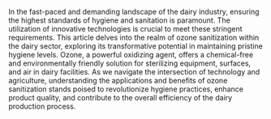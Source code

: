 In the fast-paced and demanding landscape of the dairy industry, ensuring the highest standards of hygiene and sanitation is paramount. The utilization of innovative technologies is crucial to meet these stringent requirements. This article delves into the realm of ozone sanitization within the dairy sector, exploring its transformative potential in maintaining pristine hygiene levels. Ozone, a powerful oxidizing agent, offers a chemical-free and environmentally friendly solution for sterilizing equipment, surfaces, and air in dairy facilities. As we navigate the intersection of technology and agriculture, understanding the applications and benefits of ozone sanitization stands poised to revolutionize hygiene practices, enhance product quality, and contribute to the overall efficiency of the dairy production process.